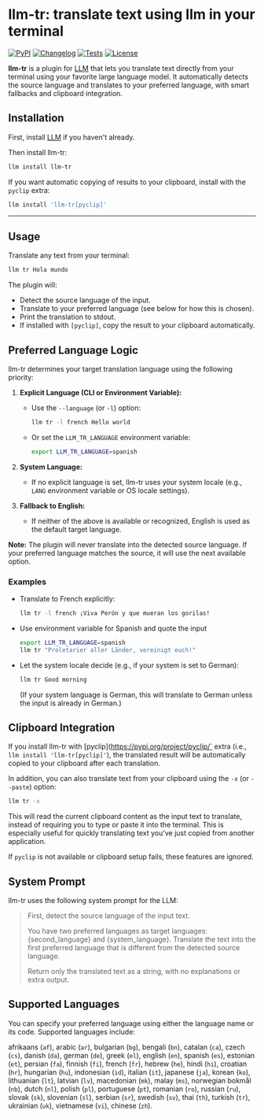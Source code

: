 # llm-tr: translate text using llm in your terminal

[![PyPI](https://img.shields.io/pypi/v/llm-tr.svg)](https://pypi.org/project/llm-tr/)
[![Changelog](https://img.shields.io/github/v/release/mgaitan/llm-tr?include_prereleases&label=changelog)](https://github.com/mgaitan/llm-tr/releases)
[![Tests](https://github.com/mgaitan/llm-tr/actions/workflows/ci.yml/badge.svg)](https://github.com/mgaitan/llm-tr/actions/workflows/ci.yml)
[![License](https://img.shields.io/badge/license-Apache%202.0-blue.svg)](https://github.com/mgaitan/llm-tr/blob/main/LICENSE)

**llm-tr** is a plugin for [LLM](https://llm.datasette.io/) that lets you translate text directly from your terminal using your favorite large language model. It automatically detects the source language and translates to your preferred language, with smart fallbacks and clipboard integration.

## Installation

First, install [LLM](https://llm.datasette.io/) if you haven't already.

Then install llm-tr:

```bash
llm install llm-tr
```

If you want automatic copying of results to your clipboard, install with the `pyclip` extra:

```bash
llm install 'llm-tr[pyclip]'
```

---

## Usage

Translate any text from your terminal:

```bash
llm tr Hola mundo
```

The plugin will:
- Detect the source language of the input.
- Translate to your preferred language (see below for how this is chosen).
- Print the translation to stdout.
- If installed with `[pyclip]`, copy the result to your clipboard automatically.

## Preferred Language Logic

llm-tr determines your target translation language using the following priority:

1. **Explicit Language (CLI or Environment Variable):**
   - Use the `--language` (or `-l`) option:
     ```bash
     llm tr -l french Hello world
     ```
   - Or set the `LLM_TR_LANGUAGE` environment variable:
     ```bash
     export LLM_TR_LANGUAGE=spanish

     ```

2. **System Language:**
   - If no explicit language is set, llm-tr uses your system locale (e.g., `LANG` environment variable or OS locale settings).

3. **Fallback to English:**
   - If neither of the above is available or recognized, English is used as the default target language.

**Note:** The plugin will never translate into the detected source language. If your preferred language matches the source, it will use the next available option.

### Examples

- Translate to French explicitly:
  ```bash
  llm tr -l french ¡Viva Perón y que mueran los gorilas!
  ```
- Use environment variable for Spanish and quote the input
  ```bash
  export LLM_TR_LANGUAGE=spanish
  llm tr "Proletarier aller Länder, vereinigt euch!"
  ```
- Let the system locale decide (e.g., if your system is set to German):
  ```bash
  llm tr Good morning
  ```
  (If your system language is German, this will translate to German unless the input is already in German.)


## Clipboard Integration

If you install llm-tr with [pyclip](https://pypi.org/project/pyclip/` extra (i.e., `llm install 'llm-tr[pyclip]'`), the translated result will be automatically copied to your clipboard after each translation.

In addition, you can also translate text from your clipboard using the `-x` (or `--paste`) option:

```bash
llm tr -x
```

This will read the current clipboard content as the input text to translate, instead of requiring you to type or paste it into the terminal. This is especially useful for quickly translating text you've just copied from another application.

If `pyclip` is not available or clipboard setup fails, these features are ignored.

## System Prompt

llm-tr uses the following system prompt for the LLM:

> First, detect the source language of the input text.
>
> You have two preferred languages as target languages: {second_language} and {system_language}.
> Translate the text into the first preferred language that is different from the detected source language.
>
> Return only the translated text as a string, with no explanations or extra output.

## Supported Languages

You can specify your preferred language using either the language name or its code. Supported languages include:

afrikaans (`af`), arabic (`ar`), bulgarian (`bg`), bengali (`bn`), catalan (`ca`), czech (`cs`), danish (`da`), german (`de`), greek (`el`), english (`en`), spanish (`es`), estonian (`et`), persian (`fa`), finnish (`fi`), french (`fr`), hebrew (`he`), hindi (`hi`), croatian (`hr`), hungarian (`hu`), indonesian (`id`), italian (`it`), japanese (`ja`), korean (`ko`), lithuanian (`lt`), latvian (`lv`), macedonian (`mk`), malay (`ms`), norwegian bokmål (`nb`), dutch (`nl`), polish (`pl`), portuguese (`pt`), romanian (`ro`), russian (`ru`), slovak (`sk`), slovenian (`sl`), serbian (`sr`), swedish (`sv`), thai (`th`), turkish (`tr`), ukrainian (`uk`), vietnamese (`vi`), chinese (`zh`).
